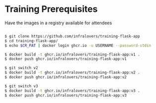 # Training Prerequisites
   
Have the images in a registry available for attendees
   
```bash

$ git clone https://github.com/infralovers/training-flask-app
$ cd training-flask-app/
$ echo $CR_PAT | docker login ghcr.io -u USERNAME --password-stdin

$ docker build -t ghcr.io/infralovers/training-flask-app:v1 .
$ docker push ghcr.io/infralovers/training-flask-app:v1

$ git switch v2
$ docker build -t ghcr.io/infralovers/training-flask-app:v2 .
$ docker push ghcr.io/infralovers/training-flask-app:v2

$ git switch v3
$ docker build -t ghcr.io/infralovers/training-flask-app:v3 .
$ docker push ghcr.io/infralovers/training-flask-app:v3
```
